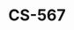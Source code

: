 # CS-567

[![<smadhu247>](https://circleci.com/gh/<smadhu247>/<SSW-567>.svg?style=svg)](https://app.circleci.com/pipelines/github/<smadhu247>/<SSW-567>?branch=main&filter=all)